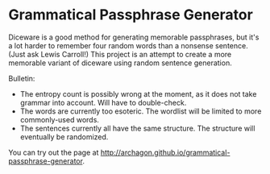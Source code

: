 # Grammatical Passphrase Generator

Diceware is a good method for generating memorable passphrases, but it's a lot harder to remember four random words than a nonsense sentence. (Just ask Lewis Carroll!) This project is an attempt to create a more memorable variant of diceware using random sentence generation.

Bulletin:

* The entropy count is possibly wrong at the moment, as it does not take grammar into account. Will have to double-check.
* The words are currently too esoteric. The wordlist will be limited to more commonly-used words.
* The sentences currently all have the same structure. The structure will eventually be randomized.

You can try out the page at <http://archagon.github.io/grammatical-passphrase-generator>.